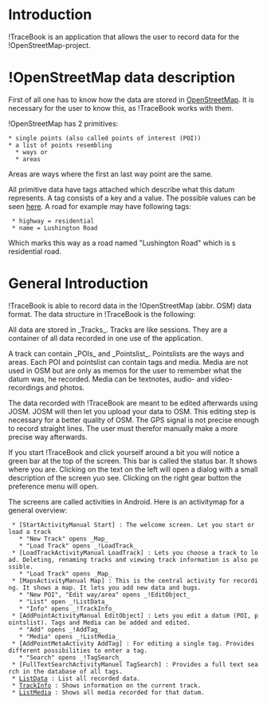 Introduction
============

!TraceBook is an application that allows the user to record data for the
!OpenStreetMap-project.

!OpenStreetMap data description
===============================

First of all one has to know how the data are stored in
[OpenStreetMap](http://www.openstreetmap.org/). It is necessary for the
user to know this, as !TraceBook works with them.

!OpenStreetMap has 2 primitives:

`* single points (also called points of interest (POI))`\
`* a list of points resembling`\
`  * ways or`\
`  * areas`

Areas are ways where the first an last way point are the same.

All primitive data have tags attached which describe what this datum
represents. A tag consists of a key and a value. The possible values can
be seen [here](http://wiki.openstreetmap.org/wiki/Map_Features). A road
for example may have following tags:

` * highway = residential`\
` * name = Lushington Road`

Which marks this way as a road named "Lushington Road" which is s
residential road.

General Introduction
====================

!TraceBook is able to record data in the !OpenStreetMap (abbr. OSM) data
format. The data structure in !TraceBook is the following:

All data are stored in \_Tracks\_. Tracks are like sessions. They are a
container of all data recorded in one use of the application.

A track can contain \_POIs\_ and \_Pointslist\_. Pointslists are the
ways and areas. Each POI and pointslist can contain tags and media.
Media are not used in OSM but are only as memos for the user to remember
what the datum was, he recorded. Media can be textnotes, audio- and
video-recordings and photos.

The data recorded with !TraceBook are meant to be edited afterwards
using JOSM. JOSM will then let you upload your data to OSM. This editing
step is necessary for a better quality of OSM. The GPS signal is not
precise enough to record straight lines. The user must therefor manually
make a more precise way afterwards.

If you start !TraceBook and click yourself around a bit you will notice
a green bar at the top of the screen. This bar is called the status bar.
It shows where you are. Clicking on the text on the left will open a
dialog with a small description of the screen yuo see. Clicking on the
right gear button the preference menu will open.

The screens are called activities in Android. Here is an activitymap for
a general overview:

` * [StartActivityManual Start] : The welcome screen. Let you start or load a track`\
`   * "New Track" opens _Map_`\
`   * "Load Track" opens _!LoadTrack_`\
` * [LoadTrackActivityManual LoadTrack] : Lets you choose a track to load. Deleting, renaming tracks and viewing track information is also possible.`\
`   * "Load Track" opens _Map_`\
` * [MapsActivityManual Map] : This is the central activity for recording. It shows a map. It lets you add new data and bugs.`\
`   * "New POI", "Edit way/area" opens _!EditObject_`\
`   * "List" open _!ListData_`\
`   * "Info" opens _!TrackInfo_`\
` * [AddPointActivityManual EditObject] : Lets you edit a datum (POI, pointslist). Tags and Media can be added and edited.`\
`   * "Add" opens _!AddTag_`\
`   * "Media" opens _!ListMedia_`\
` * [AddPointMetaActivity AddTag] : For editing a single tag. Provides different possibilities to enter a tag.`\
`   * "Search" opens _!TagSearch_`\
` * [FullTextSearchActivityManuel TagSearch] : Provides a full text search in the database of all tags.`\
` * `[`ListData`](http://code.google.com/p/tracebook/wiki/MapsActivityManual#List)` : List all recorded data.`\
` * `[`TrackInfo`](http://code.google.com/p/tracebook/wiki/MapsActivityManual#Info)` : Shows information on the current track.`\
` * `[`ListMedia`](http://code.google.com/p/tracebook/wiki/AddPointActivityManual#Media)` : Shows all media recorded for that datum.`
